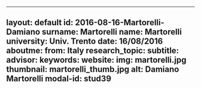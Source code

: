 ---
layout: default 
id: 2016-08-16-Martorelli-Damiano
surname: Martorelli
name: Martorelli
university: Univ. Trento
date: 16/08/2016
aboutme: 
from: Italy
research_topic: 
subtitle: 
advisor: 
keywords: 
website: 
img: martorelli.jpg
thumbnail: martorelli_thumb.jpg
alt: Damiano Martorelli
modal-id: stud39
------
